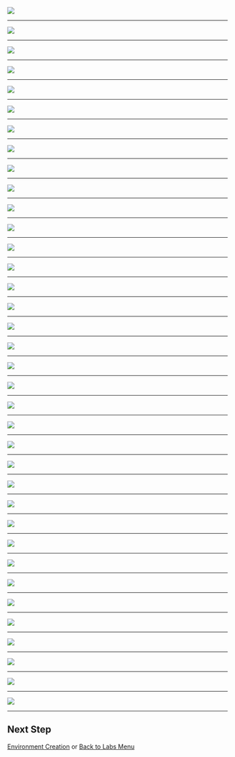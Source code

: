 ![](./slides/01.png)
***
![](./slides/02.png)
***
![](./slides/03.png)
***
![](./slides/04.png)
***
![](./slides/05.png)
***
![](./slides/06.png)
***
![](./slides/07.png)
***
![](./slides/08.png)
***
![](./slides/09.png)
***
![](./slides/10.png)
***
![](./slides/11.png)
***
![](./slides/12.png)
***
![](./slides/13.png)
***
![](./slides/14.png)
***
![](./slides/15.png)
***
![](./slides/16.png)
***
![](./slides/17.png)
***
![](./slides/18.png)
***
![](./slides/19.png)
***
![](./slides/20.png)
***
![](./slides/21.png)
***
![](./slides/22.png)
***
![](./slides/23.png)
***
![](./slides/24.png)
***
![](./slides/25.png)
***
![](./slides/26.png)
***
![](./slides/27.png)
***
![](./slides/28.png)
***
![](./slides/29.png)
***
![](./slides/30.png)
***
![](./slides/31.png)
***
![](./slides/32.png)
***
![](./slides/33.png)
***
![](./slides/34.png)
***
![](./slides/35.png)
***
![](./slides/36.png)
***
## Next Step
[Environment Creation](./Environment-Creation.md) or [Back to Labs Menu](./readme.md)